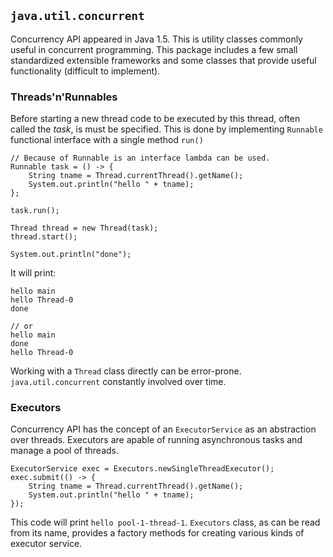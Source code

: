 ## `java.util.concurrent`
Concurrency API appeared in Java 1.5.  This is utility classes commonly useful in concurrent programming. This package includes a few small standardized extensible frameworks and some classes that provide useful functionality (difficult to implement).

### Threads'n'Runnables
Before starting a new thread code to be executed by this thread, often called the *task*, is must be specified. This is done by implementing `Runnable` functional interface with a single method `run()`

```
// Because of Runnable is an interface lambda can be used.
Runnable task = () -> {
    String tname = Thread.currentThread().getName();
    System.out.println("hello " + tname);
};

task.run();

Thread thread = new Thread(task);
thread.start();

System.out.println("done");
```

It will print:

```
hello main
hello Thread-0
done

// or
hello main
done
hello Thread-0
```

Working with a `Thread` class directly can be error-prone. `java.util.concurrent` constantly involved over time.

### Executors
Concurrency API has the concept of an `ExecutorService` as an abstraction over threads. Executors are apable of running asynchronous tasks and manage a pool of threads.

```
ExecutorService exec = Executors.newSingleThreadExecutor();
exec.submit(() -> {
    String tname = Thread.currentThread().getName();
    System.out.println("hello " + tname);
});
```

This code will print `hello pool-1-thread-1`. `Executors` class, as can be read from its name, provides a factory methods for creating various kinds of executor service.
